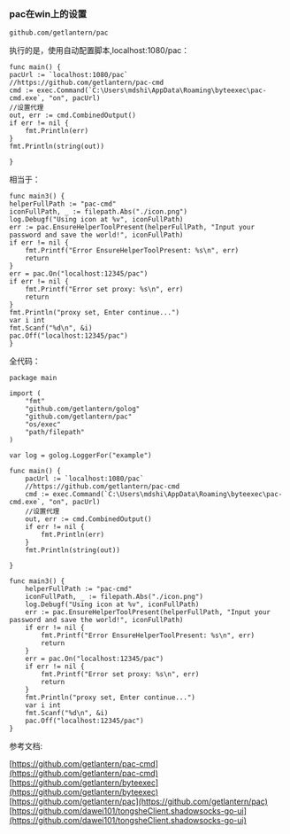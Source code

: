 ### pac在win上的设置


	github.com/getlantern/pac


执行的是，使用自动配置脚本,localhost:1080/pac：

	func main() {
	pacUrl := `localhost:1080/pac`
	//https://github.com/getlantern/pac-cmd
	cmd := exec.Command(`C:\Users\mdshi\AppData\Roaming\byteexec\pac-cmd.exe`, "on", pacUrl)
	//设置代理
	out, err := cmd.CombinedOutput()
	if err != nil {
		fmt.Println(err)
	}
	fmt.Println(string(out))

	}


相当于：

	func main3() {
	helperFullPath := "pac-cmd"
	iconFullPath, _ := filepath.Abs("./icon.png")
	log.Debugf("Using icon at %v", iconFullPath)
	err := pac.EnsureHelperToolPresent(helperFullPath, "Input your password and save the world!", iconFullPath)
	if err != nil {
		fmt.Printf("Error EnsureHelperToolPresent: %s\n", err)
		return
	}
	err = pac.On("localhost:12345/pac")
	if err != nil {
		fmt.Printf("Error set proxy: %s\n", err)
		return
	}
	fmt.Println("proxy set, Enter continue...")
	var i int
	fmt.Scanf("%d\n", &i)
	pac.Off("localhost:12345/pac")
	}


全代码：



	package main
	
	import (
		"fmt"
		"github.com/getlantern/golog"
		"github.com/getlantern/pac"
		"os/exec"
		"path/filepath"
	)
	
	var log = golog.LoggerFor("example")
	
	func main() {
		pacUrl := `localhost:1080/pac`
		//https://github.com/getlantern/pac-cmd
		cmd := exec.Command(`C:\Users\mdshi\AppData\Roaming\byteexec\pac-cmd.exe`, "on", pacUrl)
		//设置代理
		out, err := cmd.CombinedOutput()
		if err != nil {
			fmt.Println(err)
		}
		fmt.Println(string(out))
	
	}
	
	func main3() {
		helperFullPath := "pac-cmd"
		iconFullPath, _ := filepath.Abs("./icon.png")
		log.Debugf("Using icon at %v", iconFullPath)
		err := pac.EnsureHelperToolPresent(helperFullPath, "Input your password and save the world!", iconFullPath)
		if err != nil {
			fmt.Printf("Error EnsureHelperToolPresent: %s\n", err)
			return
		}
		err = pac.On("localhost:12345/pac")
		if err != nil {
			fmt.Printf("Error set proxy: %s\n", err)
			return
		}
		fmt.Println("proxy set, Enter continue...")
		var i int
		fmt.Scanf("%d\n", &i)
		pac.Off("localhost:12345/pac")
	}


参考文档:

[https://github.com/getlantern/pac-cmd](https://github.com/getlantern/pac-cmd)
[https://github.com/getlantern/byteexec](https://github.com/getlantern/byteexec)
[https://github.com/getlantern/pac](https://github.com/getlantern/pac)
[https://github.com/dawei101/tongsheClient.shadowsocks-go-ui](https://github.com/dawei101/tongsheClient.shadowsocks-go-ui)